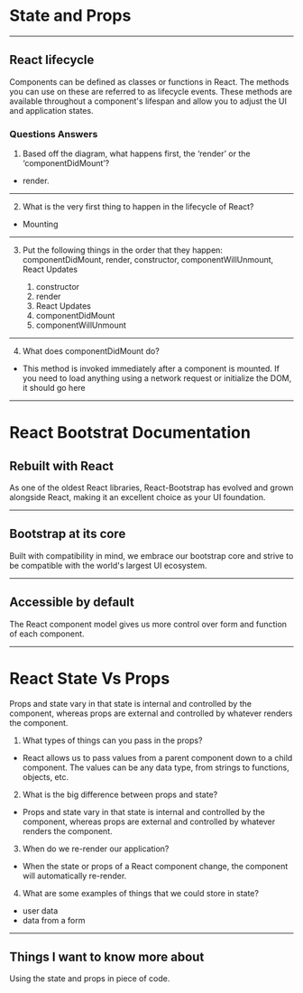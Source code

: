 # State and Props

---------

## React lifecycle

Components can be defined as classes or functions in React. The methods you can use on these are referred to as lifecycle events. These methods are available throughout a component's lifespan and allow you to adjust the UI and application states.

### Questions Answers

1. Based off the diagram, what happens first, the ‘render’ or the ‘componentDidMount’?

- render.
---------

2. What is the very first thing to happen in the lifecycle of React?

- Mounting

------

3. Put the following things in the order that they happen: componentDidMount, render, constructor, componentWillUnmount, React Updates

    1. constructor
    2. render
    3. React Updates
    4. componentDidMount
    5. componentWillUnmount

--------

4. What does componentDidMount do?

- This method is invoked immediately after a component is mounted. If you need to load anything using a network request or initialize the DOM, it should go here

-------

# React Bootstrat Documentation

## Rebuilt with React

As one of the oldest React libraries, React-Bootstrap has evolved and grown alongside React, making it an excellent choice as your UI foundation.

-----

## Bootstrap at its core

Built with compatibility in mind, we embrace our bootstrap core and strive to be compatible with the world's largest UI ecosystem.

--------

## Accessible by default

The React component model gives us more control over form and function of each component.

--------------


# React State Vs Props

Props and state vary in that state is internal and controlled by the component, whereas props are external and controlled by whatever renders the component.

1. What types of things can you pass in the props?

- React allows us to pass values from a parent component down to a child component. The values can be any data type, from strings to functions, objects, etc.


2. What is the big difference between props and state?

- Props and state vary in that state is internal and controlled by the component, whereas props are external and controlled by whatever renders the component.

3. When do we re-render our application?

- When the state or props of a React component change, the component will automatically re-render.

4. What are some examples of things that we could store in state?

- user data
- data from a form
------
## Things I want to know more about

Using the state and props in piece of code.